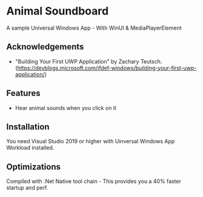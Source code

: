 # Animal Soundboard

A sample Universal Windows App - With WinUI & MediaPlayerElement 


## Acknowledgements

- "Building Your First UWP Application" by Zachary Teutsch. (https://devblogs.microsoft.com/ifdef-windows/building-your-first-uwp-application/) 


## Features

- Hear animal sounds when you click on it


## Installation

You need Visual Studio 2019 or higher with Uinversal Windows App Workload installed.

    
## Optimizations

Compiled with .Net Native tool chain - This provides you a 40% faster startup and perf.

